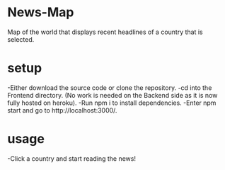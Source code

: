 # News-Map

Map of the world that displays recent headlines of a country that is selected.


# setup

-Either download the source code or clone the repository.
-cd into the Frontend directory. (No work is needed on the Backend side as it is now fully hosted on heroku).
-Run npm i to install dependencies.
-Enter npm start and go to http://localhost:3000/.

# usage

-Click a country and start reading the news!
